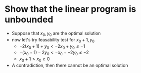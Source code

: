 # Show that the linear program is unbounded

- Suppose that $x_0, y_0$ are the optimal solution
- now let's try feasability test for $x_0+1, y_0$
  - $-2(x_0+1) + y_0 \lt -2x_0 + y_0 \le -1$
  - $-(x_0+1) - 2y_0 \lt -x_0+ - 2y_0 \le-2$
  - $x_0+1 \gt x_0 \ge 0$
- A contradiction, then there cannot be an optimal solution
